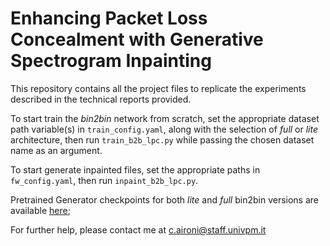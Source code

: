 # Enhancing Packet Loss Concealment with Generative Spectrogram Inpainting

This repository contains all the project files to replicate the experiments described in the technical reports provided.

To start train the _bin2bin_ network from scratch, set the appropriate dataset path variable(s) in `train_config.yaml`, along with the selection of _full_ or _lite_ architecture, then run `train_b2b_lpc.py` while passing the chosen dataset name as an argument. 

To start generate inpainted files, set the appropriate paths in `fw_config.yaml`, then run `inpaint_b2b_lpc.py`.

Pretrained Generator checkpoints for both _lite_ and _full_ bin2bin versions are available [here](https://mega.nz/folder/7MJ2TC5C#Bf0ewaRbRy5ouX5pN9KrpA);

For further help, please contact me at c.aironi@staff.univpm.it
